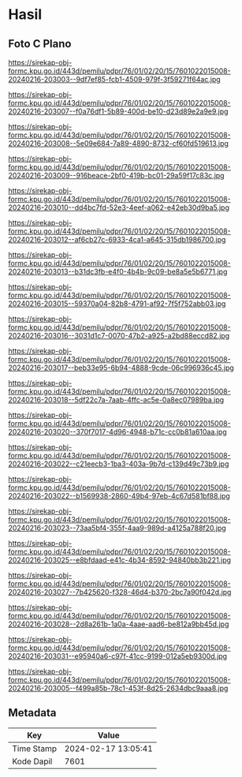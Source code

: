# Hasil

## Foto C Plano

https://sirekap-obj-formc.kpu.go.id/443d/pemilu/pdpr/76/01/02/20/15/7601022015008-20240216-203003--9df7ef85-fcb1-4509-979f-3f59271f64ac.jpg

https://sirekap-obj-formc.kpu.go.id/443d/pemilu/pdpr/76/01/02/20/15/7601022015008-20240216-203007--f0a76df1-5b89-400d-be10-d23d89e2a9e9.jpg

https://sirekap-obj-formc.kpu.go.id/443d/pemilu/pdpr/76/01/02/20/15/7601022015008-20240216-203008--5e09e684-7a89-4890-8732-cf60fd519613.jpg

https://sirekap-obj-formc.kpu.go.id/443d/pemilu/pdpr/76/01/02/20/15/7601022015008-20240216-203009--916beace-2bf0-419b-bc01-29a59f17c83c.jpg

https://sirekap-obj-formc.kpu.go.id/443d/pemilu/pdpr/76/01/02/20/15/7601022015008-20240216-203010--dd4bc7fd-52e3-4eef-a062-e42eb30d9ba5.jpg

https://sirekap-obj-formc.kpu.go.id/443d/pemilu/pdpr/76/01/02/20/15/7601022015008-20240216-203012--af6cb27c-6933-4ca1-a645-315db1986700.jpg

https://sirekap-obj-formc.kpu.go.id/443d/pemilu/pdpr/76/01/02/20/15/7601022015008-20240216-203013--b31dc3fb-e4f0-4b4b-9c09-be8a5e5b6771.jpg

https://sirekap-obj-formc.kpu.go.id/443d/pemilu/pdpr/76/01/02/20/15/7601022015008-20240216-203015--59370a04-82b8-4791-af92-7f5f752abb03.jpg

https://sirekap-obj-formc.kpu.go.id/443d/pemilu/pdpr/76/01/02/20/15/7601022015008-20240216-203016--3031d1c7-0070-47b2-a925-a2bd88eccd82.jpg

https://sirekap-obj-formc.kpu.go.id/443d/pemilu/pdpr/76/01/02/20/15/7601022015008-20240216-203017--beb33e95-6b94-4888-9cde-06c996936c45.jpg

https://sirekap-obj-formc.kpu.go.id/443d/pemilu/pdpr/76/01/02/20/15/7601022015008-20240216-203018--5df22c7a-7aab-4ffc-ac5e-0a8ec07989ba.jpg

https://sirekap-obj-formc.kpu.go.id/443d/pemilu/pdpr/76/01/02/20/15/7601022015008-20240216-203020--370f7017-4d96-4948-b71c-cc0b81a610aa.jpg

https://sirekap-obj-formc.kpu.go.id/443d/pemilu/pdpr/76/01/02/20/15/7601022015008-20240216-203022--c21eecb3-1ba3-403a-9b7d-c139d49c73b9.jpg

https://sirekap-obj-formc.kpu.go.id/443d/pemilu/pdpr/76/01/02/20/15/7601022015008-20240216-203022--b1569938-2860-49b4-97eb-4c67d581bf88.jpg

https://sirekap-obj-formc.kpu.go.id/443d/pemilu/pdpr/76/01/02/20/15/7601022015008-20240216-203023--73aa5bf4-355f-4aa9-989d-a4125a788f20.jpg

https://sirekap-obj-formc.kpu.go.id/443d/pemilu/pdpr/76/01/02/20/15/7601022015008-20240216-203025--e8bfdaad-e41c-4b34-8592-94840bb3b221.jpg

https://sirekap-obj-formc.kpu.go.id/443d/pemilu/pdpr/76/01/02/20/15/7601022015008-20240216-203027--7b425620-f328-46d4-b370-2bc7a90f042d.jpg

https://sirekap-obj-formc.kpu.go.id/443d/pemilu/pdpr/76/01/02/20/15/7601022015008-20240216-203028--2d8a261b-1a0a-4aae-aad6-be812a9bb45d.jpg

https://sirekap-obj-formc.kpu.go.id/443d/pemilu/pdpr/76/01/02/20/15/7601022015008-20240216-203031--e95940a6-c97f-41cc-9199-012a5eb9300d.jpg

https://sirekap-obj-formc.kpu.go.id/443d/pemilu/pdpr/76/01/02/20/15/7601022015008-20240216-203005--f499a85b-78c1-453f-8d25-2634dbc9aaa8.jpg


## Metadata

| Key        | Value               |
| ---------- | ------------------- |
| Time Stamp | 2024-02-17 13:05:41 |
| Kode Dapil | 7601                |



